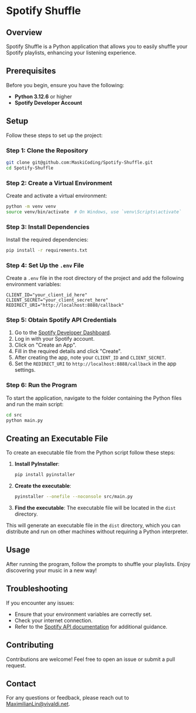 # Spotify Shuffle

## Overview

Spotify Shuffle is a Python application that allows you to easily shuffle your Spotify playlists, enhancing your listening experience.

## Prerequisites

Before you begin, ensure you have the following:

- **Python 3.12.6** or higher
- **Spotify Developer Account**

## Setup

Follow these steps to set up the project:

### Step 1: Clone the Repository

```bash
git clone git@github.com:MaskiCoding/Spotify-Shuffle.git
cd Spotify-Shuffle
```

### Step 2: Create a Virtual Environment

Create and activate a virtual environment:

```bash
python -m venv venv
source venv/bin/activate  # On Windows, use `venv\Scripts\activate`
```

### Step 3: Install Dependencies

Install the required dependencies:

```bash
pip install -r requirements.txt
```

### Step 4: Set Up the `.env` File

Create a `.env` file in the root directory of the project and add the following environment variables:

```plaintext
CLIENT_ID="your_client_id_here"
CLIENT_SECRET="your_client_secret_here"
REDIRECT_URI="http://localhost:8888/callback"
```

### Step 5: Obtain Spotify API Credentials

1. Go to the [Spotify Developer Dashboard](https://developer.spotify.com/dashboard/).
2. Log in with your Spotify account.
3. Click on "Create an App".
4. Fill in the required details and click "Create".
5. After creating the app, note your `CLIENT_ID` and `CLIENT_SECRET`.
6. Set the `REDIRECT_URI` to `http://localhost:8888/callback` in the app settings.

### Step 6: Run the Program

To start the application, navigate to the folder containing the Python files and run the main script:

```bash
cd src 
python main.py
```

## Creating an Executable File

To create an executable file from the Python script follow these steps:

1. **Install PyInstaller**:
    ```bash
    pip install pyinstaller
    ```

2. **Create the executable**:
    ```bash
    pyinstaller --onefile --noconsole src/main.py
    ```

3. **Find the executable**: The executable file will be located in the `dist` directory.

This will generate an executable file in the `dist` directory, which you can distribute and run on other machines without requiring a Python interpreter.

## Usage

After running the program, follow the prompts to shuffle your playlists. Enjoy discovering your music in a new way!

## Troubleshooting

If you encounter any issues:

- Ensure that your environment variables are correctly set.
- Check your internet connection.
- Refer to the [Spotify API documentation](https://developer.spotify.com/documentation/web-api/) for additional guidance.

## Contributing

Contributions are welcome! Feel free to open an issue or submit a pull request.

## Contact

For any questions or feedback, please reach out to [MaximilianLin@vivaldi.net](mailto:MaximilianLin@vivaldi.net).

